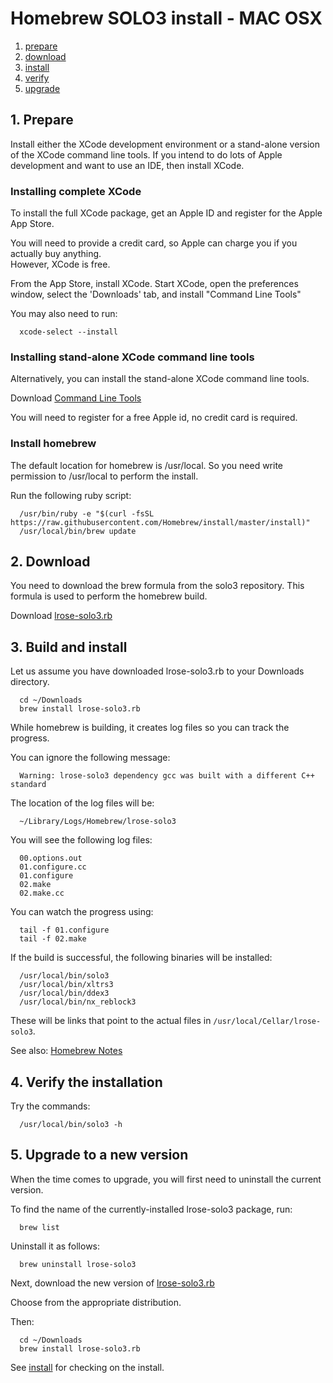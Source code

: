 # Homebrew SOLO3 install - MAC OSX

1. [prepare](#prepare)
2. [download](#download)
3. [install](#install)
4. [verify](#verify)
5. [upgrade](#upgrade)

<a name="prepare"/>

## 1. Prepare

Install either the XCode development environment or a stand-alone version of the
XCode command line tools.  If you intend to do lots of Apple development and
want to use an IDE, then install XCode.

### Installing complete XCode

To install the full XCode package, get an Apple ID and register for the Apple App Store.

You will need to provide a credit card, so Apple can charge you if you actually buy anything.  
However, XCode is free.

From the App Store, install XCode.
Start XCode, open the preferences window, select the 'Downloads' tab, and 
install "Command Line Tools"

You may also need to run:

```
  xcode-select --install
```

### Installing stand-alone XCode command line tools

Alternatively, you can install the stand-alone XCode command line tools.

Download [Command Line Tools](http://developer.apple.com/downloads)

You will need to register for a free Apple id, no credit card is required.

### Install homebrew

The default location for homebrew is /usr/local. So you need write permission
to /usr/local to perform the install.

Run the following ruby script:

```
  /usr/bin/ruby -e "$(curl -fsSL https://raw.githubusercontent.com/Homebrew/install/master/install)"
  /usr/local/bin/brew update
```

## 2. Download

You need to download the brew formula from the solo3 repository.
This formula is used to perform the homebrew build.

Download [lrose-solo3.rb](https://github.com/NCAR/lrose-solo3)

<a name="install"/>

## 3. Build and install

Let us assume you have downloaded lrose-solo3.rb to your Downloads directory.

```
  cd ~/Downloads
  brew install lrose-solo3.rb
```

While homebrew is building, it creates log files so you can track the progress.

You can ignore the following message:

```
  Warning: lrose-solo3 dependency gcc was built with a different C++ standard
```

The location of the log files will be:

```
  ~/Library/Logs/Homebrew/lrose-solo3
```

You will see the following log files:

```
  00.options.out
  01.configure.cc
  01.configure
  02.make
  02.make.cc
```

You can watch the progress using:

```
  tail -f 01.configure
  tail -f 02.make
```

If the build is successful, the following binaries will be installed:

```
  /usr/local/bin/solo3
  /usr/local/bin/xltrs3
  /usr/local/bin/ddex3
  /usr/local/bin/nx_reblock3
```

These will be links that point to the actual files
in ```/usr/local/Cellar/lrose-solo3```.

See also: [Homebrew Notes](./homebrew_notes.md)

<a name="verify"/>

## 4. Verify the installation

Try the commands:
```
  /usr/local/bin/solo3 -h
```

<a name="upgrade"/>

## 5. Upgrade to a new version

When the time comes to upgrade, you will first need to uninstall the current version.

To find the name of the currently-installed lrose-solo3 package, run:

```
  brew list
```

Uninstall it as follows:

```
  brew uninstall lrose-solo3
```
Next, download the new version of [lrose-solo3.rb](https://github.com/NCAR/lrose-solo3/releases)

Choose from the appropriate distribution.

Then:

```
  cd ~/Downloads
  brew install lrose-solo3.rb
```

See [install](#install) for checking on the install.


